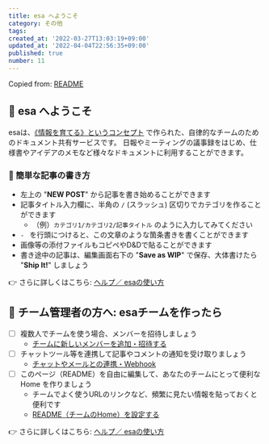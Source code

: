 ```yaml
---
title: esa へようこそ
category: その他
tags: 
created_at: '2022-03-27T13:03:19+09:00'
updated_at: '2022-04-04T22:56:35+09:00'
published: true
number: 11
---
```


Copied from: [README](/posts/1)

##  :hatching_chick: esa へようこそ

esaは、[《情報を育てる》というコンセプト](https://esa.io/concept) で作られた、自律的なチームのためのドキュメント共有サービスです。
日報やミーティングの議事録をはじめ、仕様書やアイデアのメモなど様々なドキュメントに利用することができます。

### :memo: 簡単な記事の書き方

- 左上の "__NEW POST__" から記事を書き始めることができます
- 記事タイトル入力欄に、半角の `/` (スラッシュ) 区切りでカテゴリを作ることができます
    - （例）`カテゴリ1/カテゴリ2/記事タイトル` のように入力してみてください
- `- ` を行頭につけると、この文章のような箇条書きを書くことができます
- 画像等の添付ファイルもコピペやD&Dで貼ることができます
- 書き途中の記事は、編集画面右下の "__Save as WIP__" で保存、大体書けたら "__Ship It!__" しましょう


:point_right: さらに詳しくはこちら: [ ヘルプ／ esaの使い方](https://docs.esa.io/posts/18)


## :chicken: チーム管理者の方へ: esaチームを作ったら

- [ ] 複数人でチームを使う場合、メンバーを招待しましょう
    - [チームに新しいメンバーを追加・招待する](https://docs.esa.io/posts/13)
- [ ] チャットツール等を連携して記事やコメントの通知を受け取りましょう
    - [チャットやメールとの連携・Webhook](https://docs.esa.io/posts/10)
- [ ] このページ（README）を自由に編集して、あなたのチームにとって便利な Home を作りましょう
    - チームでよく使うURLのリンクなど、頻繁に見たい情報を貼っておくと便利です
    - [README（チームのHome）を設定する](https://docs.esa.io/posts/387)

:point_right: さらに詳しくはこちら: [ ヘルプ／ esaの使い方](https://docs.esa.io/posts/18)
